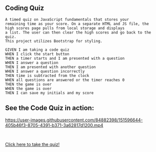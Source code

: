 ## Coding Quiz

```
A timed quiz on JavaScript fundamentals that stores your
remaining time as your score. On a separate HTML and JS file, the 
high scores page pulls from local storage and displays
a list. The user can then clear the high scores and go back to the quiz.
This project utilizes Bootstrap for styling.

GIVEN I am taking a code quiz
WHEN I click the start button
THEN a timer starts and I am presented with a question
WHEN I answer a question
THEN I am presented with another question
WHEN I answer a question incorrectly
THEN time is subtracted from the clock
WHEN all questions are answered or the timer reaches 0
THEN the game is over
WHEN the game is over
THEN I can save my initials and my score
```

## See the Code Quiz in action:


https://user-images.githubusercontent.com/84882398/151596644-405b46f3-8705-4391-b371-3a62817d1200.mp4

<br>

[Click here to take the quiz!](https://amachkel.github.io/code-quiz/)
